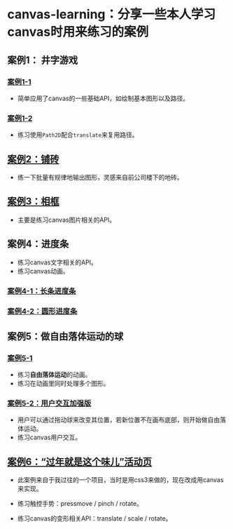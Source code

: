 # canvas-learning：分享一些本人学习canvas时用来练习的案例

## 案例1： 井字游戏

### [案例1-1][1]
- 简单应用了canvas的一些基础API，如绘制基本图形以及路径。

###  [案例1-2][2]
- 练习使用`Path2D`配合`translate`来复用路径。

## [案例2：铺砖][3]
- 练一下批量有规律地输出图形，灵感来自前公司楼下的地砖。

## [案例3：相框][4]
- 主要是练习canvas图片相关的API。

## 案例4：进度条
- 练习canvas文字相关的API。
- 练习canvas动画。

### [案例4-1：长条进度条][5]

### [案例4-2：圆形进度条][6]

## 案例5：做自由落体运动的球

### [案例5-1][7]
- 练习**自由落体运动**的动画。
- 练习在动画里同时处理多个图形。

### [案例5-2：用户交互加强版][8]
- 用户可以通过拖动球来改变其位置，若新位置不在画布底部，则开始做自由落体运动。
- 练习canvas用户交互。

## [案例6：“过年就是这个味儿”活动页][9]
- 此案例来自于我过往的一个项目，当时是用css3来做的，现在改成用canvas来实现。
- 练习触控手势：pressmove / pinch / rotate。
- 练习canvas的变形相关API：translate / scale / rotate。


  [1]: https://array-huang.github.io/canvas-learning/example-1-1%EF%BC%9Atic-tac-toe
  [2]: https://array-huang.github.io/canvas-learning/example-1-2%EF%BC%9Atic-tac-toe%20-%20Path2D%20version
  [3]: https://array-huang.github.io/canvas-learning/example-2%EF%BC%9Abrick
  [4]: https://array-huang.github.io/canvas-learning/example-3%EF%BC%9Apicture-frame
  [5]: https://array-huang.github.io/canvas-learning/example-4-1%EF%BC%9Aloading%20bar
  [6]: https://array-huang.github.io/canvas-learning/example-4-2%EF%BC%9Aloading%20ring
  [7]: https://array-huang.github.io/canvas-learning/example-5-1%EF%BC%9Aballs
  [8]: https://array-huang.github.io/canvas-learning/example-5-2%EF%BC%9Acontrol%20balls
  [9]: https://array-huang.github.io/canvas-learning/example-6%EF%BC%9Aphoto-edit